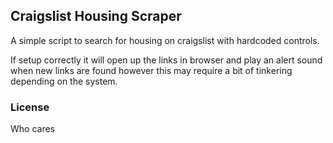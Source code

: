 ## Craigslist Housing Scraper
A simple script to search for housing on craigslist with hardcoded controls.

If setup correctly it will open up the links in browser and play an alert sound
when new links are found however this may require a bit of tinkering depending
on the system.

### License
Who cares
